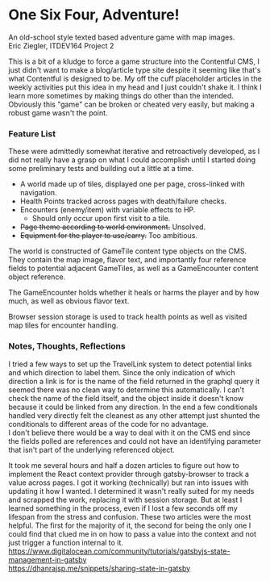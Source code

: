# One Six Four, Adventure!
An old-school style texted based adventure game with map images.  
Eric Ziegler, ITDEV164 Project 2  

This is a bit of a kludge to force a game structure into the Contentful CMS, I just didn't want to make a blog/article type site despite it seeming like that's what Contentful is designed to be. My off the cuff placeholder articles in the weekly activities put this idea in my head and I just couldn't shake it. I think I learn more sometimes by making things do other than the intended.  
Obviously this "game" can be broken or cheated very easily, but making a robust game wasn't the point.

### Feature List
These were admittedly somewhat iterative and retroactively developed, as I did not really have a grasp on what I could accomplish until I started doing some preliminary tests and building out a little at a time.
- A world made up of tiles, displayed one per page, cross-linked with navigation.
- Health Points tracked across pages with death/failure checks.
- Encounters (enemy/item) with variable effects to HP.
    - Should only occur upon first visit to a tile.
- ~~Page theme according to world environment.~~ Unsolved.
- ~~Equipment for the player to use/carry.~~ Too ambitious.

The world is constructed of GameTile content type objects on the CMS. They contain the map image, flavor text, and importantly four reference fields to potential adjacent GameTiles, as well as a GameEncounter content object reference.

The GameEncounter holds whether it heals or harms the player and by how much, as well as obvious flavor text.

Browser session storage is used to track health points as well as visited map tiles for encounter handling.

### Notes, Thoughts, Reflections
I tried a few ways to set up the TravelLink system to detect potential links and which direction to label them. Since the only indication of which direction a link is for is the name of the field returned in the graphql query it seemed there was no clean way to determine this automatically. I can't check the name of the field itself, and the object inside it doesn't know because it could be linked from any direction. In the end a few conditionals handled very directly felt the cleanest as any other attempt just shunted the conditionals to different areas of the code for no advantage.  
I don't believe there would be a way to deal with it on the CMS end since the fields polled are references and could not have an identifying parameter that isn't part of the underlying referenced object.

It took me several hours and half a dozen articles to figure out how to implement the React context provider through gatsby-browser to track a value across pages. I got it working (technically) but ran into issues with updating it how I wanted. I determined it wasn't really suited for my needs and scrapped the work, replacing it with session storage. But at least I learned something in the process, even if I lost a few seconds off my lifespan from the stress and confusion.
These two articles were the most helpful. The first for the majority of it, the second for being the only one I could find that clued me in on how to pass a value into the context and not just trigger a function internal to it.  
https://www.digitalocean.com/community/tutorials/gatsbyjs-state-management-in-gatsby  
https://dhanrajsp.me/snippets/sharing-state-in-gatsby